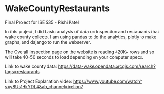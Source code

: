 # WakeCountyRestaurants
Final Project for ISE 535 - Rishi Patel

In this project, I did basic analysis of data on inspection and restaurants that wake county collects. I am using pandas to do the analytics, plotly to make graphs, and dajango to run the webserver. 

The Overall Inspection page on the website is reading 420K+ rows and so will take 40-50 seconds to load depending on your computer specs. 

Link to wake county data: 
https://data-wake.opendata.arcgis.com/search?tags=restaurants

Link to Project Explanation video:
https://www.youtube.com/watch?v=y8Us1HkYDL4&ab_channel=icelion7
